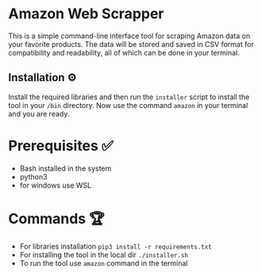 # Amazon Web Scrapper
This is a simple command-line interface tool for scraping Amazon data on your favorite products. The data will be stored and saved in CSV format for compatibility and readability, all of which can be done in your terminal.

## Installation ⚙️
Install the required libraries and then run the ```installer``` script to install the tool in your ```/bin``` directory.
Now use the command ```amazon``` in your terminal and you are ready.

# Prerequisites ✅
- Bash installed in the system
- python3
- for windows use WSL

# Commands 🏆
- For libraries installation ```pip3 install -r requirements.txt```
- For installing the tool in the local dir ```./installer.sh```
- To run the tool use ```amazon``` command in the terminal
